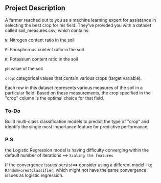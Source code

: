 ## Project Description 
A farmer reached out to you as a machine learning expert for assistance in selecting the best crop for his field. They've provided you with a dataset called soil_measures.csv, which contains:

`N`: Nitrogen content ratio in the soil

`P`: Phosphorous content ratio in the soil

`K`: Potassium content ratio in the soil

`pH` value of the soil

`crop`: categorical values that contain various crops (target variable).

Each row in this dataset represents various measures of the soil in a particular field. Based on these measurements, the crop specified in the "crop" column is the optimal choice for that field.

### To-Do
Build multi-class classification models to predict the type of "crop" and identify the single most importance feature for predictive performance.

### P.S
the Logistic Regression model is having difficulty converging within the default number of iterations ==> `Scaling the features`

If the convergence issues persist==> consider using a different model like `RandomForestClassifier`, which might not have the same convergence issues as logistic regression.
